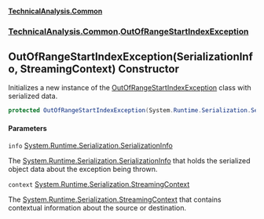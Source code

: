 #### [TechnicalAnalysis.Common](TechnicalAnalysis.Common.md 'TechnicalAnalysis.Common')
### [TechnicalAnalysis.Common](TechnicalAnalysis.Common.md#TechnicalAnalysis.Common 'TechnicalAnalysis.Common').[OutOfRangeStartIndexException](OutOfRangeStartIndexException.md 'TechnicalAnalysis.Common.OutOfRangeStartIndexException')

## OutOfRangeStartIndexException(SerializationInfo, StreamingContext) Constructor

Initializes a new instance of the [OutOfRangeStartIndexException](OutOfRangeStartIndexException.md 'TechnicalAnalysis.Common.OutOfRangeStartIndexException') class with serialized data.

```csharp
protected OutOfRangeStartIndexException(System.Runtime.Serialization.SerializationInfo info, System.Runtime.Serialization.StreamingContext context);
```
#### Parameters

<a name='TechnicalAnalysis.Common.OutOfRangeStartIndexException.OutOfRangeStartIndexException(System.Runtime.Serialization.SerializationInfo,System.Runtime.Serialization.StreamingContext).info'></a>

`info` [System.Runtime.Serialization.SerializationInfo](https://docs.microsoft.com/en-us/dotnet/api/System.Runtime.Serialization.SerializationInfo 'System.Runtime.Serialization.SerializationInfo')

The [System.Runtime.Serialization.SerializationInfo](https://docs.microsoft.com/en-us/dotnet/api/System.Runtime.Serialization.SerializationInfo 'System.Runtime.Serialization.SerializationInfo') that holds the serialized object data about the exception being thrown.

<a name='TechnicalAnalysis.Common.OutOfRangeStartIndexException.OutOfRangeStartIndexException(System.Runtime.Serialization.SerializationInfo,System.Runtime.Serialization.StreamingContext).context'></a>

`context` [System.Runtime.Serialization.StreamingContext](https://docs.microsoft.com/en-us/dotnet/api/System.Runtime.Serialization.StreamingContext 'System.Runtime.Serialization.StreamingContext')

The [System.Runtime.Serialization.StreamingContext](https://docs.microsoft.com/en-us/dotnet/api/System.Runtime.Serialization.StreamingContext 'System.Runtime.Serialization.StreamingContext') that contains contextual information about the source or destination.